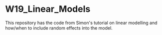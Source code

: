 # W19_Linear_Models
This repository has the code from Simon's tutorial on linear modelling and how/when to include random effects into the model. 

